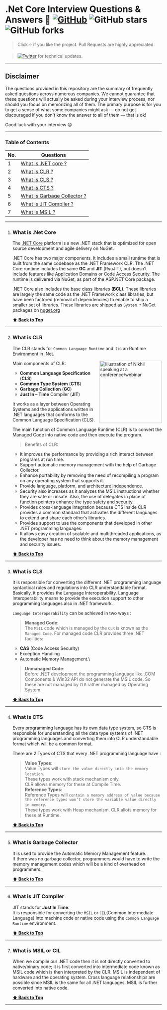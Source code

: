 # .Net Core Interview Questions & Answers 🌹 [![GitHub](https://img.shields.io/github/license/nikhilrstg18/iq?color=blue)](https://github.com/nikhilrstg18/iq/blob/master/LICENSE.md) ![GitHub stars](https://img.shields.io/github/stars/nikhilrstg18/iq) ![GitHub forks](https://img.shields.io/github/forks/nikhilrstg18/iq)

> Click :star: if you like the project. Pull Requests are highly appreciated.

> [![Twitter](https://img.shields.io/twitter/follow/rustagi_nikhil?label=Follow%20%40rustagi_nikhil&style=social)](https://twitter.com/rustagi_nikhil) for technical updates.

---

## Disclaimer

The questions provided in this repository are the summary of frequently asked questions across numerous companies. We cannot guarantee that these questions will actually be asked during your interview process, nor should you focus on memorizing all of them. The primary purpose is for you to get a sense of what some companies might ask — do not get discouraged if you don't know the answer to all of them ⁠— that is ok!

Good luck with your interview 😊

---

### Table of Contents

| No. | Questions                                                 |
| --- | --------------------------------------------------------- |
| 1   | [What is .NET core ?](#what-is-.net-core)                 |
| 2   | [What is CLR ?](#what-is-clr)                             |
| 3   | [What is CLS ?](#what-is-cls)                             |
| 4   | [What is CTS ?](#what-is-cts)                             |
| 5   | [What is Garbage Collector ?](#what-is-garbage-collector) |
| 6   | [What is JIT Compiler ?](#what-is-jit-compiler)           |
| 7   | [What is MSIL ?](#what-is-msil)                           |

---

1. ### What is .Net Core

   The [.NET Core](https://dotnet.microsoft.com/download) platform is a new .NET stack that is optimized for open source development and agile delivery on NuGet.

   .NET Core has two major components. It includes a small runtime that is built from the same codebase as the .NET Framework CLR. The .NET Core runtime includes the same **GC** and **JIT** (RyuJIT), but doesn’t include features like Application Domains or Code Access Security. The runtime is delivered via NuGet, as part of the ASP.NET Core package.

   .NET Core also includes the base class libraries **(BCL)**. These libraries are largely the same code as the .NET Framework class libraries, but have been factored (removal of dependencies) to enable to ship a smaller set of libraries. These libraries are shipped as `System.*` NuGet packages on [nuget.org](https://www.nuget.org/)

   **[⬆ Back to Top](#table-of-contents)**

---

2. ### What is CLR

   The CLR stands for `Common Language Runtime` and it is an Runtime Environment in .Net.

   <img align="right" src="https://github.com/nikhilrstg18/nikhilrstg18/iq/blob/main/netcore/assets/img/clr.png" alt="Illustration of Nikhil speaking at a conference/webinar " width=200px height=200px/>

   Main components of CLR:

   - **Common Language Specification** (**CLS**)
   - **Common Type System** (**CTS**)
   - **Garbage Collection** (**GC**)
   - **Just In – Time** Compiler (**JIT**)

   It works as a layer between Operating Systems and the applications written in .NET languages that conforms to the Common Language Specification (CLS).

   The main function of Common Language Runtime (CLR) is to convert the Managed Code into native code and then execute the program.

   > Benefits of CLR:

   - It improves the performance by providing a rich interact between programs at run time.
   - Support automatic memory management with the help of Garbage Collector.
   - Enhance portability by removing the need of recompiling a program on any operating system that supports it.
   - Provide language, platform, and architecture independence.
   - Security also increases as it analyzes the MSIL instructions whether they are safe or unsafe. Also, the use of delegates in place of function pointers enhance the type safety and security.
   - Provides cross-language integration because CTS inside CLR provides a common standard that activates the different languages to extend and share each other’s libraries.
   - Provides support to use the components that developed in other .NET programming languages.
   - It allows easy creation of scalable and multithreaded applications, as the developer has no need to think about the memory management and security issues.

   **[⬆ Back to Top](#table-of-contents)**

---

3. ### What is CLS

   It is responsible for converting the different .NET programming language syntactical rules and regulations into CLR understandable format. Basically, it provides the Language Interoperability. Language Interoperability means to provide the execution support to other programming languages also in .NET framework.

   `Language Interoperability` can be achieved in two ways :

   > **Managed Code**:\
   >  The `MSIL` code which is managed by the `CLR` is known as the `Managed Code`.
   > For managed code CLR provides three .NET facilities:

   - **CAS** (Code Access Security)
   - Exception Handling
   - Automatic Memory Management.\

   > **Unmanaged Code**: \
   >  Before .NET development the programming language like .COM Components & Win32 API do not generate the MSIL code. So these are not managed by `CLR` rather managed by Operating System.

   **[⬆ Back to Top](#table-of-contents)**

---

4. ### What is CTS

   Every programming language has its own data type system, so CTS is responsible for understanding all the data type systems of .NET programming languages and converting them into CLR understandable format which will be a common format.

   There are 2 Types of CTS that every .NET programming language have :

   > **Value Types**: \
   >  Value Types will `store the value directly into the memory location`. \
   >  These types work with stack mechanism only.  
   >  CLR allows memory for these at Compile Time.\
   > **Reference Types**: \
   >  Reference Types will `contain a memory address of value because the reference types won’t store the variable value directly in memory`. \
   >  These types work with Heap mechanism.
   > CLR allots memory for these at Runtime.

   **[⬆ Back to Top](#table-of-contents)**

---

5. ### What is Garbage Collector

   It is used to provide the Automatic Memory Management feature. \
    If there was no garbage collector, programmers would have to write the memory management codes which will be a kind of overhead on programmers.

   **[⬆ Back to Top](#table-of-contents)**

---

6. ### What is JIT Compiler

   JIT stands for **Just In Time**. \
    It is responsible for converting the `MSIL` or `CIL`(Common Intermediate Language) into machine code or native code using the `Common Language Runtime` environment.

   **[⬆ Back to Top](#table-of-contents)**

---

7. ### What is MSIL or CIL

   When we compile our .NET code then it is not directly converted to native/binary code; it is first converted into intermediate code known as MSIL code which is then interpreted by the CLR. MSIL is independent of hardware and the operating system. Cross language relationships are possible since MSIL is the same for all .NET languages. MSIL is further converted into native code.

   **[⬆ Back to Top](#table-of-contents)**

---
